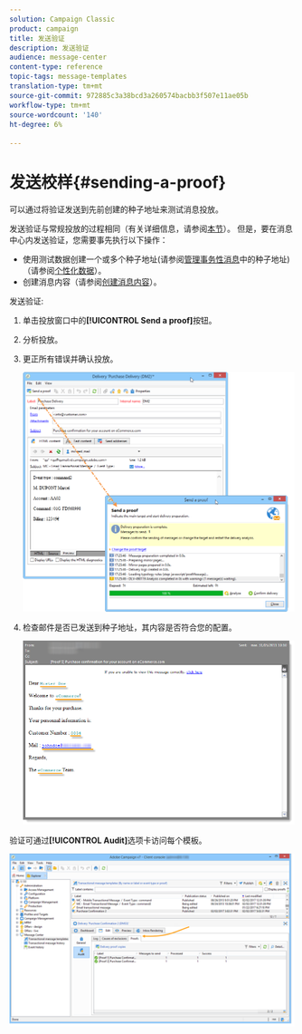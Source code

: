```yaml
---
solution: Campaign Classic
product: campaign
title: 发送验证
description: 发送验证
audience: message-center
content-type: reference
topic-tags: message-templates
translation-type: tm+mt
source-git-commit: 972885c3a38bcd3a260574bacbb3f507e11ae05b
workflow-type: tm+mt
source-wordcount: '140'
ht-degree: 6%

---
```



# 发送校样{#sending-a-proof}

可以通过将验证发送到先前创建的种子地址来测试消息投放。

发送验证与常规投放的过程相同（有关详细信息，请参阅[本节](../../delivery/using/steps-validating-the-delivery.md#sending-a-proof)）。 但是，要在消息中心内发送验证，您需要事先执行以下操作：

* 使用测试数据创建一个或多个种子地址(请参阅[管理事务性消息](../../message-center/using/managing-seed-addresses-in-transactional-messages.md)中的种子地址)（请参阅[个性化数据](../../message-center/using/personalization-data.md)）。
* 创建消息内容（请参阅[创建消息内容](../../message-center/using/creating-message-content.md)）。

发送验证:

1. 单击投放窗口中的&#x200B;**[!UICONTROL Send a proof]**&#x200B;按钮。
1. 分析投放。
1. 更正所有错误并确认投放。

   ![](assets/messagecenter_send_proof_001.png)

1. 检查邮件是否已发送到种子地址，其内容是否符合您的配置。

   ![](assets/messagecenter_send_proof_002.png)

验证可通过&#x200B;**[!UICONTROL Audit]**&#x200B;选项卡访问每个模板。

![](assets/messagecenter_send_proof_003.png)


